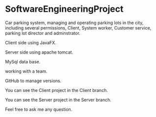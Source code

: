 # SoftwareEngineeringProject
Car parking system, managing and operating parking lots in the city, including several permissions, Client, System worker, Customer service, parking lot director and adminstrator.

Client side using JavaFX.

Server side using apache tomcat.

MySql data base.

working with a team.

GitHub to manage versions.

You can see the Client project in the Client branch.

You can see the Server project in the Server branch.

Feel free to ask me any question.
